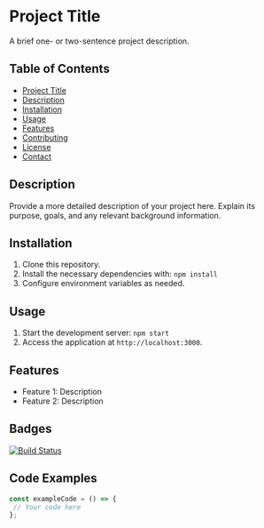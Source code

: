 # Project Title

A brief one- or two-sentence project description.

## Table of Contents

- [Project Title](#project-title)
- [Description](#description)
- [Installation](#installation)
- [Usage](#usage)
- [Features](#features)
- [Contributing](#contributing)
- [License](#license)
- [Contact](#contact)

## Description

Provide a more detailed description of your project here. Explain its purpose, goals, and any relevant background information.

## Installation

1. Clone this repository.
2. Install the necessary dependencies with:
   ``` npm install ```
3. Configure environment variables as needed.

## Usage

1. Start the development server:
     ```npm start```
2. Access the application at `http://localhost:3000`.

## Features

- Feature 1: Description
- Feature 2: Description

## Badges

[![Build Status](https://img.shields.io/travis/username/repo.svg)](https://travis-ci.org/username/repo)


## Code Examples

```javascript
const exampleCode = () => {
 // Your code here
};

